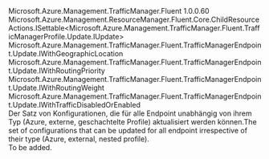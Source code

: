 <Type Name="IUpdate" FullName="Microsoft.Azure.Management.TrafficManager.Fluent.TrafficManagerEndpoint.Update.IUpdate">
  <TypeSignature Language="C#" Value="public interface IUpdate : Microsoft.Azure.Management.ResourceManager.Fluent.Core.ChildResourceActions.ISettable&lt;Microsoft.Azure.Management.TrafficManager.Fluent.TrafficManagerProfile.Update.IUpdate&gt;, Microsoft.Azure.Management.TrafficManager.Fluent.TrafficManagerEndpoint.Update.IWithGeographicLocation, Microsoft.Azure.Management.TrafficManager.Fluent.TrafficManagerEndpoint.Update.IWithRoutingPriority, Microsoft.Azure.Management.TrafficManager.Fluent.TrafficManagerEndpoint.Update.IWithRoutingWeight, Microsoft.Azure.Management.TrafficManager.Fluent.TrafficManagerEndpoint.Update.IWithTrafficDisabledOrEnabled" />
  <TypeSignature Language="ILAsm" Value=".class public interface auto ansi abstract IUpdate implements class Microsoft.Azure.Management.ResourceManager.Fluent.Core.ChildResourceActions.ISettable`1&lt;class Microsoft.Azure.Management.TrafficManager.Fluent.TrafficManagerProfile.Update.IUpdate&gt;, class Microsoft.Azure.Management.TrafficManager.Fluent.TrafficManagerEndpoint.Update.IWithGeographicLocation, class Microsoft.Azure.Management.TrafficManager.Fluent.TrafficManagerEndpoint.Update.IWithRoutingPriority, class Microsoft.Azure.Management.TrafficManager.Fluent.TrafficManagerEndpoint.Update.IWithRoutingWeight, class Microsoft.Azure.Management.TrafficManager.Fluent.TrafficManagerEndpoint.Update.IWithTrafficDisabledOrEnabled" />
  <TypeSignature Language="DocId" Value="T:Microsoft.Azure.Management.TrafficManager.Fluent.TrafficManagerEndpoint.Update.IUpdate" />
  <TypeSignature Language="VB.NET" Value="Public Interface IUpdate&#xA;Implements ISettable(Of IUpdate), IWithGeographicLocation, IWithRoutingPriority, IWithRoutingWeight, IWithTrafficDisabledOrEnabled" />
  <TypeSignature Language="F#" Value="type IUpdate = interface&#xA;    interface ISettable&lt;IUpdate&gt;&#xA;    interface IWithRoutingWeight&#xA;    interface IWithRoutingPriority&#xA;    interface IWithGeographicLocation&#xA;    interface IWithTrafficDisabledOrEnabled" />
  <AssemblyInfo>
    <AssemblyName>Microsoft.Azure.Management.TrafficManager.Fluent</AssemblyName>
    <AssemblyVersion>1.0.0.60</AssemblyVersion>
  </AssemblyInfo>
  <Interfaces>
    <Interface>
      <InterfaceName>Microsoft.Azure.Management.ResourceManager.Fluent.Core.ChildResourceActions.ISettable&lt;Microsoft.Azure.Management.TrafficManager.Fluent.TrafficManagerProfile.Update.IUpdate&gt;</InterfaceName>
    </Interface>
    <Interface>
      <InterfaceName>Microsoft.Azure.Management.TrafficManager.Fluent.TrafficManagerEndpoint.Update.IWithGeographicLocation</InterfaceName>
    </Interface>
    <Interface>
      <InterfaceName>Microsoft.Azure.Management.TrafficManager.Fluent.TrafficManagerEndpoint.Update.IWithRoutingPriority</InterfaceName>
    </Interface>
    <Interface>
      <InterfaceName>Microsoft.Azure.Management.TrafficManager.Fluent.TrafficManagerEndpoint.Update.IWithRoutingWeight</InterfaceName>
    </Interface>
    <Interface>
      <InterfaceName>Microsoft.Azure.Management.TrafficManager.Fluent.TrafficManagerEndpoint.Update.IWithTrafficDisabledOrEnabled</InterfaceName>
    </Interface>
  </Interfaces>
  <Docs>
    <summary>
            <span data-ttu-id="fdc72-101">Der Satz von Konfigurationen, die für alle Endpoint unabhängig von ihrem Typ (Azure, externe, geschachtelte Profile) aktualisiert werden können.</span><span class="sxs-lookup"><span data-stu-id="fdc72-101">The set of configurations that can be updated for all endpoint irrespective of their type (Azure, external, nested profile).</span></span>
            </summary>
    <remarks>To be added.</remarks>
  </Docs>
  <Members />
</Type>